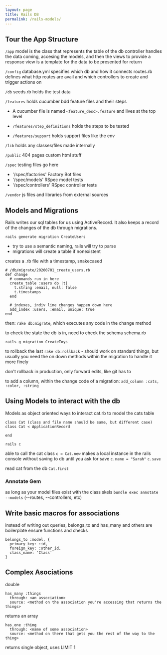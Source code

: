 ```yaml
---
layout: page
title: Rails DB
permalink: /rails-models/
---
```


## Tour the App Structure

`/app`
model is the class that represents the table of the db
controller handles the data coming, accesing the models, and then the views to provide a response
view is a template for the data to be presented for return

`/config`
database.yml
specifies which db and how it connects
routes.rb
defines what http routes are avail and which controllers to create and trigger actions on

`/db`
seeds.rb
holds the test data

`/features`
holds cucumber bdd feature files and their steps

- A cucumber file is named `<feature_desc>.feature` and lives at the top level

- `/features/step_definitions` holds the steps to be tested
- `/features/support` holds support files like the env

`/lib`
holds any classes/files made internally

`/public`
404 pages
custom html stuff

`/spec`
testing files go here

- '/spec/factories' Factory Bot files
- '/spec/models' RSpec model tests
- '/spec/controllers' RSpec controller tests

`/vendor`
js files and libraries from external sources

## Models and Migrations

Rails writes our sql tables for us using ActiveRecord. It also keeps a record of the changes of the db through migrations.

`rails generate migration CreateUsers`

- try to use a semantic naming, rails will try to parse
- migrations will create a table if nonexistent

creates a .rb file with a timestamp, snakecased

```ru
# /db/migrate/20200701_create_users.rb
def change
  # commands run in here
  create_table :users do |t|
    t.string :email, null: false
    t.timestamps
  end

  # indexes, indiv line changes happen down here
  add_index :users, :email, unique: true
end
```

then:
`rake db:migrate`, which executes any code in the change method

to check the state the db is in, need to check the schema
schema.rb

`rails g migration CreateToys`

to rollback the last
`rake db:rollback` - should work on standard things, but usually you need the on down methods within the migration to handle it more finely

don't rollback in production, only forward edits, like git has to

to add a column, within the change code of a migration:
`add_column :cats, :color, :string`

## Using Models to interact with the db

Models as object oriented ways to interact
cat.rb to model the cats table

```ru
class Cat (class and file name should be same, but different case)
class Cat < ApplicationRecord

end
```

`rails c`

able to call the cat class
`c = Cat.new`
makes a local instance in the rails console without saving to db until you ask for save
`c.name = "Sarah"`
`c.save`

read cat from the db
`Cat.first`

### Annotate Gem

as long as your model files exist with the class skels
`bundle exec annotate --models` (--routes, --controllers, etc)

## Write basic macros for associations

instead of writing out queries, belongs_to and has_many and others are boilerplate ensure functions and checks

```ru
belongs_to :model, {
  primary_key: :id,
  foreign_key: :other_id,
  class_name: 'Class'
}
```

## Complex Asociations

double

```ru
has_many :things
  through: <an association>
  source: <method on the association you're accessing that returns the things>
```

returns an array

```ru
has_one :thing
  through: <name of some association>
  source: <method on there that gets you the rest of the way to the thing>
```

returns single object, uses LIMIT 1

